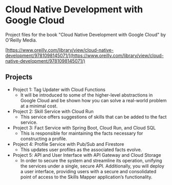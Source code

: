 # Cloud Native Development with Google Cloud

Project files for the book "Cloud Native Development with Google Cloud" by O'Reilly Media.

[https://www.oreilly.com/library/view/cloud-native-development/9781098145071/](https://www.oreilly.com/library/view/cloud-native-development/9781098145071/)

## Projects

- Project 1: Tag Updater with Cloud Functions
  - It will be introduced to some of the higher-level abstractions in Google Cloud and be shown how you can solve a real-world problem at a minimal cost.
- Project 2: Skill Service with Cloud Run
  - This service offers suggestions of skills that can be added to the fact service.
- Project 3: Fact Service with Spring Boot, Cloud Run, and Cloud SQL
  - This is responsible for maintaining the facts necessary for constructing a profile.
- Project 4: Profile Service with Pub/Sub and Firestore
  - This updates user profiles as the associated facts evolve.
- Project 5: API and User Interface with API Gateway and Cloud Storage
  - In order to secure the system and streamline its operation, unifying the services under a single, secure API. Additionally, you will deploy a user interface, providing users with a secure and consolidated point of access to the Skills Mapper application’s functionality.
